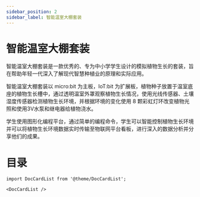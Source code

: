```yaml
---
sidebar_position: 2
sidebar_label: 智能温室大棚套装
---
```


# 智能温室大棚套装

智能温室大棚套装是一款优秀的、专为中小学学生设计的模拟植物生长的套装，旨在帮助年轻一代深入了解现代智慧种植业的原理和实际应用。

智能温室大棚套装以 micro:bit 为主板，IoT:bit 为扩展板，植物种子放置于温室底座的植物生长槽中，通过透明温室外罩观察植物生长情况，使用光线传感器、土壤湿度传感器检测植物生长环境，并根据环境的变化使用 8 颗彩虹灯环改变植物光照和使用3V水泵和继电器给植物浇水。

学生使用图形化编程平台，通过简单的编程命令，学生可以智能控制植物生长环境并可以将植物生长环境数据实时传输至物联网平台看板，进行深入的数据分析并分享他们的成果。





# 目录

```mdx-code-block
import DocCardList from '@theme/DocCardList';

<DocCardList />
```

